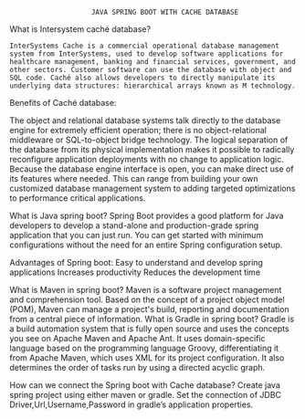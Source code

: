 						JAVA SPRING BOOT WITH CACHE DATABASE

What is Intersystem caché database?

	InterSystems Cache is a commercial operational database management system from InterSystems, used to develop software applications for healthcare management, banking and financial services, government, and other sectors. Customer software can use the database with object and SQL code. Caché also allows developers to directly manipulate its underlying data structures: hierarchical arrays known as M technology.

Benefits of Caché database:

The object and relational database systems talk directly to the database engine for extremely efficient operation; there is no object-relational middleware or SQL-to-object bridge technology.
The logical separation of the database from its physical implementation makes it possible to radically reconfigure application deployments with no change to application logic.
Because the database engine interface is open, you can make direct use of its features where needed. This can range from building your own customized database management system to adding targeted optimizations to performance critical applications.

What is Java spring boot?
	Spring Boot provides a good platform for Java developers to develop a stand-alone and production-grade spring application that you can just run. You can get started with minimum configurations without the need for an entire Spring configuration setup.

Advantages of Spring boot:
Easy to understand and develop spring applications
Increases productivity
Reduces the development time


What is Maven in spring boot?
	Maven is a software project management and comprehension tool. Based on the concept of a project object model (POM), Maven can manage a project's build, reporting and documentation from a central piece of information.
What is Gradle in spring boot?
	Gradle is a build automation system that is fully open source and uses the concepts you see on Apache Maven and Apache Ant. It uses domain-specific language based on the programming language Groovy, differentiating it from Apache Maven, which uses XML for its project configuration. It also determines the order of tasks run by using a directed acyclic graph.

How can we connect the Spring boot with Cache database?
Create java spring project using either maven or gradle.
Set the connection of JDBC Driver,Url,Username,Password in gradle’s application properties.

